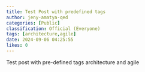```yaml
---
title: Test Post with predefined tags
author: jeny-amatya-qed
categories: [Public]
classification: Official (Everyone)
tags: [architecture,agile]
date: 2024-09-06 04:25:55 
likes: 0
---
```


Test post with pre-defined tags architecture and agile